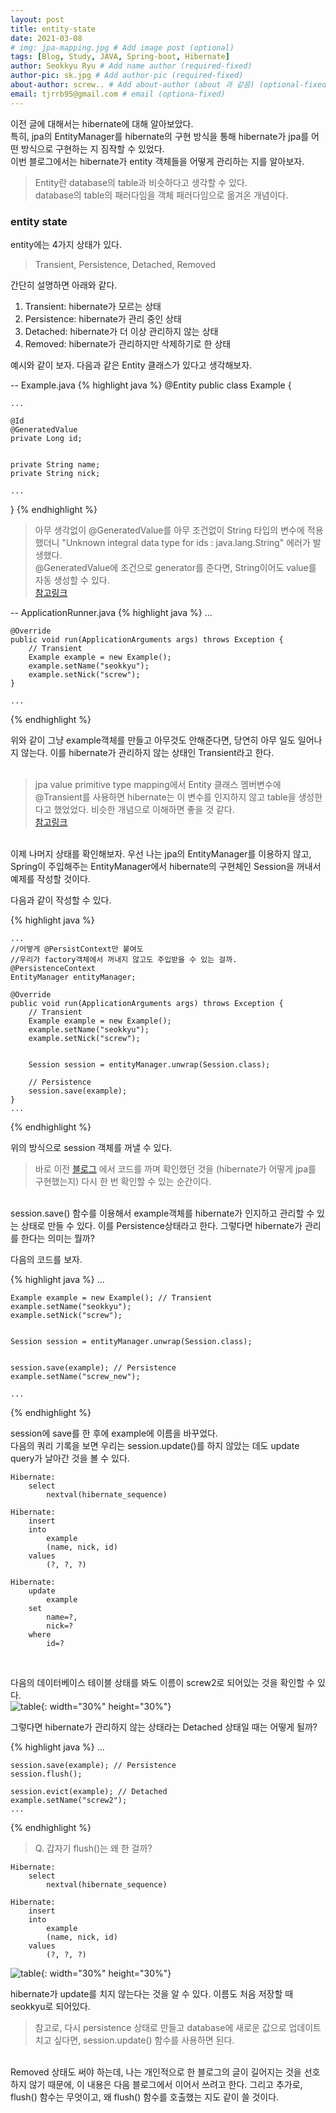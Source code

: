 ```yaml
---
layout: post
title: entity-state
date: 2021-03-08
# img: jpa-mapping.jpg # Add image post (optional)
tags: [Blog, Study, JAVA, Spring-boot, Hibernate]
author: Seokkyu Ryu # Add name author (required-fixed)
author-pic: sk.jpg # Add author-pic (required-fixed)
about-author: screw.. # Add about-author (about 과 같음) (optional-fixed)
email: tjrrb95@gmail.com # email (optiona-fixed)
---
```


이전 글에 대해서는 hibernate에 대해 알아보았다.  
특히, jpa의 EntityManager를 hibernate의 구현 방식을 통해 hibernate가 jpa를 어떤 방식으로 구현하는 지 짐작할 수 있었다.  
이번 블로그에서는 hibernate가 entity 객체들을 어떻게 관리하는 지를 알아보자. 
> Entity란 database의 table과 비슷하다고 생각할 수 있다.   
> database의 table의 패러다임을 객체 패러다임으로 옮겨온 개념이다. 

### entity state

entity에는 4가지 상태가 있다.  
> Transient, Persistence, Detached, Removed  

간단히 설명하면 아래와 같다.  
1. Transient: hibernate가 모르는 상태  
2. Persistence: hibernate가 관리 중인 상태  
3. Detached: hibernate가 더 이상 관리하지 않는 상태  
4. Removed: hibernate가 관리하지만 삭제하기로 한 상태  

예시와 같이 보자. 다음과 같은 Entity 클래스가 있다고 생각해보자.  

-- Example.java
{% highlight java %}
@Entity
public class Example {

    ...

    @Id
    @GeneratedValue
    private Long id;


    private String name;
    private String nick;
    
    ...
}
{% endhighlight %}
> 아무 생각없이 @GeneratedValue를 아무 조건없이 String 타입의 변수에 적용했더니 "Unknown integral data type for ids : java.lang.String" 에러가 발생했다.  
> @GeneratedValue에 조건으로 generator를 준다면, String이어도 value를 자동 생성할 수 있다.  
> [참고링크](https://stackoverflow.com/questions/40177865/hibernate-unknown-integral-data-type-for-ids) 

-- ApplicationRunner.java
{% highlight java %}
    ...
    
    @Override
    public void run(ApplicationArguments args) throws Exception {
        // Transient
        Example example = new Example();
        example.setName("seokkyu");
        example.setNick("screw");
    }

    ...
{% endhighlight %}

위와 같이 그냥 example객체를 만들고 아무것도 안해준다면, 당연히 아무 일도 일어나지 않는다. 이를 hibernate가 관리하지 않는 상태인 Transient라고 한다.  
<br>

> jpa value primitive type mapping에서 Entity 클래스 멤버변수에 @Transient를 사용하면 hibernate는 이 변수를 인지하지 않고 table을 생성한다고 했었었다. 비슷한 개념으로 이해하면 좋을 것 같다.  
> [참고링크](https://liketech.codes/jpa-primitive-value-mapping/)

<br>
이제 나머지 상태를 확인해보자.  
우선 나는 jpa의 EntityManager를 이용하지 않고, Spring이 주입해주는 EntityManager에서 hibernate의 구현체인 Session을 꺼내서 예제를 작성할 것이다.


다음과 같이 작성할 수 있다. 

{% highlight java %}

    ...
    //어떻게 @PersistContext만 붙여도 
    //우리가 factory객체에서 꺼내지 않고도 주입받을 수 있는 걸까.
    @PersistenceContext
    EntityManager entityManager;

    @Override
    public void run(ApplicationArguments args) throws Exception {
        // Transient
        Example example = new Example();
        example.setName("seokkyu");
        example.setNick("screw");


        Session session = entityManager.unwrap(Session.class);

        // Persistence
        session.save(example);
    }
    ...

{% endhighlight %}

위의 방식으로 session 객체를 꺼낼 수 있다. 
> 바로 이전 [블로그](https://liketech.codes/jpa-primitive-value-mapping/) 에서 코드를 까며 확인했던 것을 (hibernate가 어떻게 jpa를 구현했는지) 다시 한 번 확인할 수 있는 순간이다. 

<br>
session.save() 함수를 이용해서 example객체를 hibernate가 인지하고 관리할 수 있는 상태로 만들 수 있다. 이를 Persistence상태라고 한다.
그렇다면 hibernate가 관리를 한다는 의미는 뭘까?

다음의 코드를 보자.

{% highlight java %}
    ...
    
    Example example = new Example(); // Transient
    example.setName("seokkyu");
    example.setNick("screw");


    Session session = entityManager.unwrap(Session.class);

    
    session.save(example); // Persistence
    example.setName("screw_new");

    ...
{% endhighlight %}

session에 save를 한 후에 example에 이름을 바꾸었다.  
다음의 쿼리 기록을 보면 우리는 session.update()를 하지 않았는 데도 update query가 날아간 것을 볼 수 있다. 
<br>

```
Hibernate: 
    select
        nextval(hibernate_sequence)

Hibernate: 
    insert 
    into
        example
        (name, nick, id) 
    values
        (?, ?, ?)

Hibernate: 
    update
        example 
    set
        name=?,
        nick=? 
    where
        id=?

```
<br>

다음의 데이터베이스 테이블 상태를 봐도 이름이 screw2로 되어있는 것을 확인할 수 있다. <br>
![table](/./assets/img/hibernate-entity-persistence.JPG){: width="30%" height="30%"}

그렇다면 hibernate가 관리하지 않는 상태라는 Detached 상태일 때는 어떻게 될까?

{% highlight java %}
    ...
    
    session.save(example); // Persistence
    session.flush();

    session.evict(example); // Detached
    example.setName("screw2");
    ...
{% endhighlight %}

> Q. 갑자기 flush()는 왜 한 걸까?  

```
Hibernate: 
    select
        nextval(hibernate_sequence)

Hibernate: 
    insert 
    into
        example
        (name, nick, id) 
    values
        (?, ?, ?)

```
![table](/./assets/img/hibernate-entity-detached.JPG){: width="30%" height="30%"}

hibernate가 update를 치지 않는다는 것을 알 수 있다. 이름도 처음 저장할 때 seokkyu로 되어있다.  

>참고로, 다시 persistence 상태로 만들고 database에 새로운 값으로 업데이트 치고 싶다면, session.update() 함수를 사용하면 된다. 

<br>
Removed 상태도 써야 하는데, 나는 개인적으로 한 블로그의 글이 길어지는 것을 선호하지 않기 때문에, 이 내용은 다음 블로그에서 이어서 쓰려고 한다.  
그리고 추가로, flush() 함수는 무엇이고, 왜 flush() 함수를 호출했는 지도 같이 쓸 것이다. 

